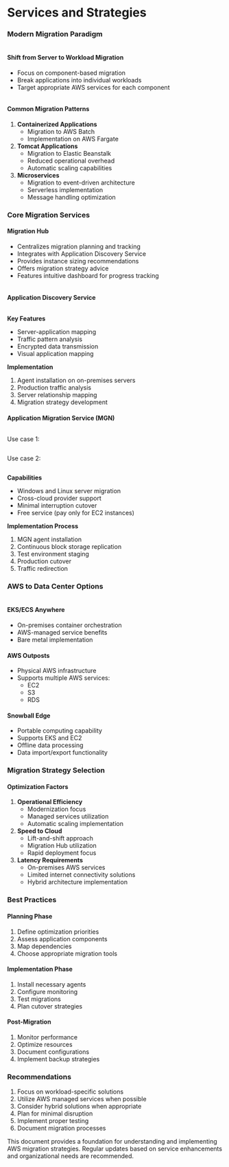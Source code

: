 # Services and Strategies

### Modern Migration Paradigm

<figure><img src="../../../../../.gitbook/assets/image (15) (1) (1).png" alt=""><figcaption></figcaption></figure>

#### Shift from Server to Workload Migration

* Focus on component-based migration
* Break applications into individual workloads
* Target appropriate AWS services for each component



<figure><img src="../../../../../.gitbook/assets/image (8) (1) (1).png" alt=""><figcaption></figcaption></figure>

#### Common Migration Patterns

1. **Containerized Applications**
   * Migration to AWS Batch
   * Implementation on AWS Fargate
2. **Tomcat Applications**
   * Migration to Elastic Beanstalk
   * Reduced operational overhead
   * Automatic scaling capabilities
3. **Microservices**
   * Migration to event-driven architecture
   * Serverless implementation
   * Message handling optimization

### Core Migration Services

#### Migration Hub

* Centralizes migration planning and tracking
* Integrates with Application Discovery Service
* Provides instance sizing recommendations
* Offers migration strategy advice
* Features intuitive dashboard for progress tracking

<figure><img src="../../../../../.gitbook/assets/image (9) (1) (1).png" alt=""><figcaption></figcaption></figure>

#### Application Discovery Service

<figure><img src="../../../../../.gitbook/assets/image (11) (1) (1).png" alt=""><figcaption></figcaption></figure>



**Key Features**

* Server-application mapping
* Traffic pattern analysis
* Encrypted data transmission
* Visual application mapping

**Implementation**

1. Agent installation on on-premises servers
2. Production traffic analysis
3. Server relationship mapping
4. Migration strategy development

#### Application Migration Service (MGN)

<figure><img src="../../../../../.gitbook/assets/image (10) (1) (1).png" alt=""><figcaption></figcaption></figure>

Use case 1:

<figure><img src="../../../../../.gitbook/assets/image (12) (1) (1).png" alt=""><figcaption></figcaption></figure>

Use case 2:

<figure><img src="../../../../../.gitbook/assets/image (13) (1) (1).png" alt=""><figcaption></figcaption></figure>



**Capabilities**

* Windows and Linux server migration
* Cross-cloud provider support
* Minimal interruption cutover
* Free service (pay only for EC2 instances)

**Implementation Process**

1. MGN agent installation
2. Continuous block storage replication
3. Test environment staging
4. Production cutover
5. Traffic redirection



### AWS to Data Center Options

<figure><img src="../../../../../.gitbook/assets/image (14) (1) (1).png" alt=""><figcaption></figcaption></figure>

#### EKS/ECS Anywhere

* On-premises container orchestration
* AWS-managed service benefits
* Bare metal implementation

#### AWS Outposts

* Physical AWS infrastructure
* Supports multiple AWS services:
  * EC2
  * S3
  * RDS

#### Snowball Edge

* Portable computing capability
* Supports EKS and EC2
* Offline data processing
* Data import/export functionality

### Migration Strategy Selection

#### Optimization Factors

1. **Operational Efficiency**
   * Modernization focus
   * Managed services utilization
   * Automatic scaling implementation
2. **Speed to Cloud**
   * Lift-and-shift approach
   * Migration Hub utilization
   * Rapid deployment focus
3. **Latency Requirements**
   * On-premises AWS services
   * Limited internet connectivity solutions
   * Hybrid architecture implementation

### Best Practices

#### Planning Phase

1. Define optimization priorities
2. Assess application components
3. Map dependencies
4. Choose appropriate migration tools

#### Implementation Phase

1. Install necessary agents
2. Configure monitoring
3. Test migrations
4. Plan cutover strategies

#### Post-Migration

1. Monitor performance
2. Optimize resources
3. Document configurations
4. Implement backup strategies

### Recommendations

1. Focus on workload-specific solutions
2. Utilize AWS managed services when possible
3. Consider hybrid solutions when appropriate
4. Plan for minimal disruption
5. Implement proper testing
6. Document migration processes

This document provides a foundation for understanding and implementing AWS migration strategies. Regular updates based on service enhancements and organizational needs are recommended.
